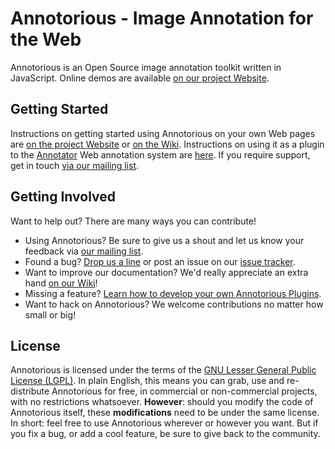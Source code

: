 # Annotorious - Image Annotation for the Web

Annotorious is an Open Source image annotation toolkit written in JavaScript. Online demos are available
[on our project Website](http://annotorious.github.io).

## Getting Started

Instructions on getting started using Annotorious on your own Web pages are [on the project Website](http://annotorious.github.io/getting-started.html) or
[on the Wiki](http://github.com/annotorious/annotorious/wiki/Getting-Started). Instructions on using it as a plugin to the
[Annotator](http://okfnlabs.org/annotator/) Web annotation system are [here](http://annotorious.github.io/plug-outs/okfn-annotator.html).
If you require support, get in touch [via our mailing list](http://groups.google.com/d/forum/annotorious).

## Getting Involved

Want to help out? There are many ways you can contribute!

* Using Annotorious? Be sure to give us a shout and let us know your feedback via [our mailing list](http://groups.google.com/group/annotorious).
* Found a bug? [Drop us a line](http://groups.google.com/group/annotorious) or post an issue on our [issue tracker](http://github.com/annotorious/annotorious/issues).
* Want to improve our documentation? We'd really appreciate an extra hand [on our Wiki](http://github.com/annotorious/annotorious/wiki)!
* Missing a feature? [Learn how to develop your own Annotorious Plugins](http://github.com/annotorious/annotorious/wiki/Developing-Plugins).
* Want to hack on Annotorious? We welcome contributions no matter how small or big!

## License

Annotorious is licensed under the terms of the [GNU Lesser General Public License (LGPL)](http://github.com/annotorious/annotorious/blob/master/lgpl-3.0.txt). In plain English, this means you can grab, use and re-distribute Annotorious for free, in commercial or non-commercial projects, with no restrictions whatsoever. __However__: should you modify the code of Annotorious itself, these __modifications__ need to be under the same license. In short: feel free to use Annotorious wherever or however you want. But if you fix a bug, or add a cool feature, be sure to give back to the community.

